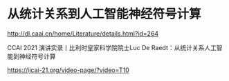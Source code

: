 # 从统计关系到人工智能神经符号计算


http://dl.caai.cn/home/Literature/details.html?id=264

CCAI 2021 演讲实录丨比利时皇家科学院院士Luc De Raedt：从统计关系人工智能到神经符号计算

https://ijcai-21.org/video-page/?video=T10


























